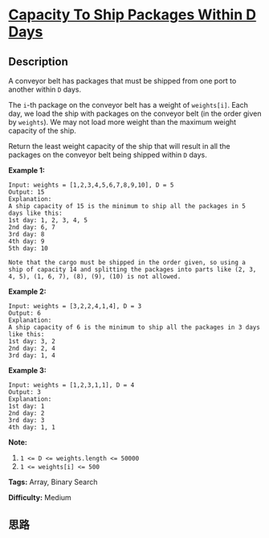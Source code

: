 # [Capacity To Ship Packages Within D Days][title]

## Description

A conveyor belt has packages that must be shipped from one port to another
within `D` days.

The `i`-th package on the conveyor belt has a weight of `weights[i]`.  Each
day, we load the ship with packages on the conveyor belt (in the order given
by `weights`). We may not load more weight than the maximum weight capacity of
the ship.

Return the least weight capacity of the ship that will result in all the
packages on the conveyor belt being shipped within `D` days.



**Example 1:**
            Input: weights = [1,2,3,4,5,6,7,8,9,10], D = 5    Output: 15    Explanation:    A ship capacity of 15 is the minimum to ship all the packages in 5 days like this:    1st day: 1, 2, 3, 4, 5    2nd day: 6, 7    3rd day: 8    4th day: 9    5th day: 10        Note that the cargo must be shipped in the order given, so using a ship of capacity 14 and splitting the packages into parts like (2, 3, 4, 5), (1, 6, 7), (8), (9), (10) is not allowed.     

**Example 2:**
            Input: weights = [3,2,2,4,1,4], D = 3    Output: 6    Explanation:    A ship capacity of 6 is the minimum to ship all the packages in 3 days like this:    1st day: 3, 2    2nd day: 2, 4    3rd day: 1, 4    

**Example 3:**
            Input: weights = [1,2,3,1,1], D = 4    Output: 3    Explanation:    1st day: 1    2nd day: 2    3rd day: 3    4th day: 1, 1    



**Note:**

  1. `1 <= D <= weights.length <= 50000`
  2. `1 <= weights[i] <= 500`


**Tags:** Array, Binary Search

**Difficulty:** Medium

## 思路

[title]: https://leetcode.com/problems/capacity-to-ship-packages-within-d-days
